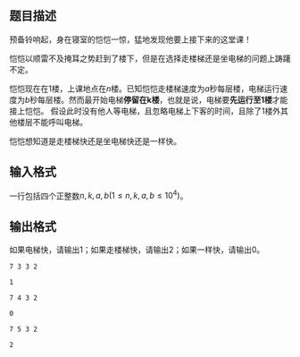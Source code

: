 ## 题目描述

预备铃响起，身在寝室的恺恺一惊，猛地发现他要上接下来的这堂课！

恺恺以顺雷不及掩耳之势赶到了楼下，但是在选择走楼梯还是坐电梯的问题上踌躇不定。

恺恺现在在$1$楼，上课地点在$n$楼。已知恺恺走楼梯速度为$a$秒每层楼，电梯运行速度为$b$秒每层楼。然而最开始电梯​**停留在k楼**​，也就是说，电梯要**先运行至1楼**才能接上恺恺。
假设此时没有他人等电梯，且忽略电梯上下客的时间，且除了$1$楼外其他楼层不能呼叫电梯。

恺恺想知道是走楼梯快还是坐电梯快还是一样快。

## 输入格式

一行包括四个正整数$n,k,a,b(1≤n,k,a,b≤10^4)$。

## 输出格式

如果电梯快，请输出1；如果走楼梯快，请输出2；如果一样快，请输出0。

```input1
7 3 3 2
```

```output1
1
```

```input2
7 4 3 2
```

```output2
0
```

```input3
7 5 3 2
```

```output3
2
```

